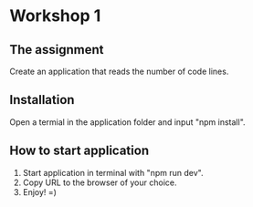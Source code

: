 # Workshop 1

## The assignment
Create an application that reads the number of code lines.

## Installation
Open a termial in the application folder and input "npm install".

## How to start application
1. Start application in terminal with "npm run dev".
2. Copy URL to the browser of your choice.
3. Enjoy! =)